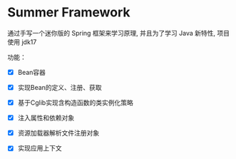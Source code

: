 # Summer Framework
通过手写一个迷你版的 Spring 框架来学习原理, 并且为了学习 Java 新特性, 项目使用 jdk17

功能：
- [x] Bean容器
- [x] 实现Bean的定义、注册、获取
- [x] 基于Cglib实现含构造函数的类实例化策略
- [x] 注入属性和依赖对象
- [x] 资源加载器解析文件注册对象
- [x] 实现应用上下文

